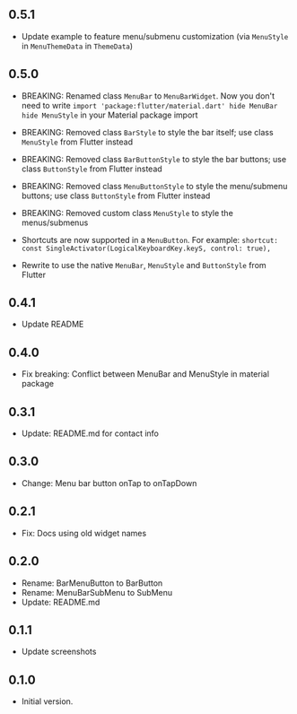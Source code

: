 ## 0.5.1

- Update example to feature menu/submenu customization (via `MenuStyle` in `MenuThemeData` in `ThemeData`)

## 0.5.0

- BREAKING: Renamed class `MenuBar` to `MenuBarWidget`. Now you don't need to write `import 'package:flutter/material.dart' hide MenuBar hide MenuStyle` in your Material package import
- BREAKING: Removed class `BarStyle` to style the bar itself; use class `MenuStyle` from Flutter instead
- BREAKING: Removed class `BarButtonStyle` to style the bar buttons; use class `ButtonStyle` from Flutter instead
- BREAKING: Removed class `MenuButtonStyle` to style the menu/submenu buttons; use class `ButtonStyle` from Flutter instead
- BREAKING: Removed custom class `MenuStyle` to style the menus/submenus

- Shortcuts are now supported in a `MenuButton`. For example: `shortcut: const SingleActivator(LogicalKeyboardKey.keyS, control: true),`
- Rewrite to use the native `MenuBar`, `MenuStyle` and `ButtonStyle` from Flutter

## 0.4.1

- Update README

## 0.4.0

- Fix breaking: Conflict between MenuBar and MenuStyle in material package

## 0.3.1

- Update: README.md for contact info

## 0.3.0

- Change: Menu bar button onTap to onTapDown

## 0.2.1

- Fix: Docs using old widget names

## 0.2.0

- Rename: BarMenuButton to BarButton
- Rename: MenuBarSubMenu to SubMenu
- Update: README.md

## 0.1.1

- Update screenshots

## 0.1.0

- Initial version.
